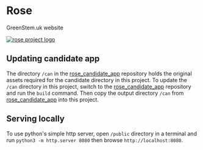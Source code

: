 # Rose
GreenStem.uk website

[![rose project logo](https://user-images.githubusercontent.com/37618836/157210711-e9e64cd2-ee87-44f6-9814-5030d24ac882.png)](https://www.greenstem.uk/)

## Updating candidate app
The directory `/can` in the [rose_candidate_app](https://github.com/martinmphil/rose_candidate_app) repository holds the original assets required for the candidate directory in this project. To update the `/can` directory in this project, switch to the [rose_candidate_app](https://github.com/martinmphil/rose_candidate_app) repository and run the `build` command. Then copy the output directory `/can` from [rose_candidate_app](https://github.com/martinmphil/rose_candidate_app) into this project.  
## Serving locally
To use python's simple http server, open `/public` directory in a terminal and run
`python3 -m http.server 8080`
then browse `http://localhost:8080`.

